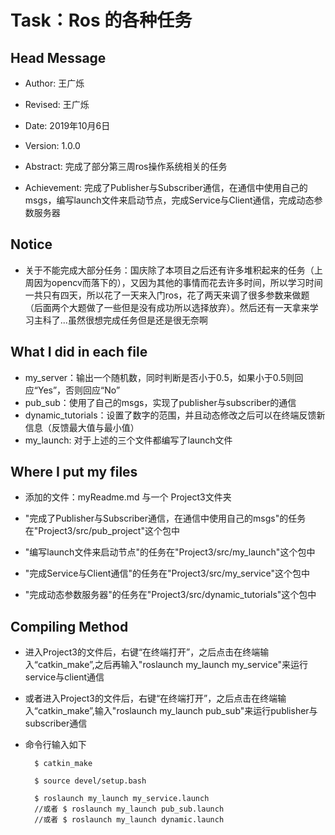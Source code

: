 # Task：Ros 的各种任务

## Head Message

- Author: 王广烁

- Revised: 王广烁

- Date: 2019年10月6日

- Version: 1.0.0

- Abstract: 完成了部分第三周ros操作系统相关的任务

- Achievement: 完成了Publisher与Subscriber通信，在通信中使用自己的msgs，编写launch文件来启动节点，完成Service与Client通信，完成动态参数服务器


## Notice

- 关于不能完成大部分任务：国庆除了本项目之后还有许多堆积起来的任务（上周因为opencv而落下的），又因为其他的事情而花去许多时间，所以学习时间一共只有四天，所以花了一天来入门ros，花了两天来调了很多参数来做题（后面两个大题做了一些但是没有成功所以选择放弃）。然后还有一天拿来学习主科了...虽然很想完成任务但是还是很无奈啊


## What I did in each file
- my_server：输出一个随机数，同时判断是否小于0.5，如果小于0.5则回应“Yes”，否则回应“No”
- pub_sub：使用了自己的msgs，实现了publisher与subscriber的通信
- dynamic_tutorials：设置了数字的范围，并且动态修改之后可以在终端反馈新信息（反馈最大值与最小值）
- my_launch: 对于上述的三个文件都编写了launch文件


## Where I put my files

- 添加的文件：myReadme.md 与一个 Project3文件夹

- "完成了Publisher与Subscriber通信，在通信中使用自己的msgs"的任务在"Project3/src/pub_project"这个包中

- "编写launch文件来启动节点"的任务在"Project3/src/my_launch"这个包中

- "完成Service与Client通信"的任务在"Project3/src/my_service"这个包中

- "完成动态参数服务器"的任务在"Project3/src/dynamic_tutorials"这个包中


## Compiling Method

- 进入Project3的文件后，右键“在终端打开”，之后点击在终端输入“catkin_make”,之后再输入"roslaunch my_launch my_service"来运行service与client通信
- 或者进入Project3的文件后，右键“在终端打开”，之后点击在终端输入“catkin_make”,输入"roslaunch my_launch pub_sub"来运行publisher与subscriber通信

- 命令行输入如下

		$ catkin_make

		$ source devel/setup.bash

		$ roslaunch my_launch my_service.launch
		//或者 $ roslaunch my_launch pub_sub.launch
		//或者 $ roslaunch my_launch dynamic.launch


	









